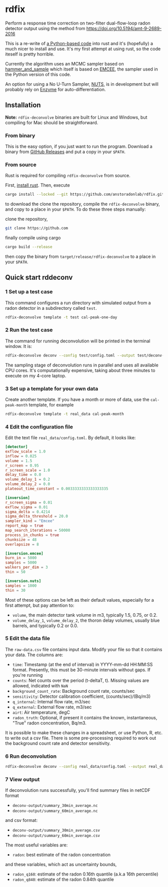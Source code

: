 # rdfix

Perform a response time correction on two-filter dual-flow-loop radon detector output using the method from https://doi.org/10.5194/amt-9-2689-2016

This is a re-write of [a Python-based code](https://github.com/agriff86/rd-deconvolve) into rust and it's (hopefully) a much nicer to install and use.  It's my first attempt at using rust, so the code iteself is pretty
horrible.

Currently the algorithm uses an MCMC sampler based on [hammer_and_sample](https://docs.rs/hammer-and-sample/latest/hammer_and_sample/) which itself is based on [EMCEE](https://emcee.readthedocs.io/en/stable/), the sampler used in the Python version of this code.

An option for using a No U-Turn Sampler, [NUTS](https://docs.rs/nuts-rs/latest/nuts_rs/), is in development but will probably rely on [Enzyme](https://enzyme.mit.edu/) for auto-differentiation.

## Installation

**Note:** `rdfix-deconvolve` binaries are built for Linux and Windows, but compiling for Mac should be straightforward.

### From binary

This is the easy option, if you just want to run the program.  Download a binary from [GitHub Releases](https://github.com/anstoradonlab/rdfix/releases) and put a copy in your `$PATH`.

### From source

Rust is required for compiling `rdfix-deconvolve` from source.  

First, [install rust](https://www.rust-lang.org/tools/install).  Then, execute

```bash
cargo install --locked --git https://github.com/anstoradonlab/rdfix.git
```

to download the clone the repository, compile the `rdfix-deconvolve` binary, and copy to a place in your `$PATH`.  To do these three steps manually:

 clone the repository, 

```bash
git clone https://github.com
```

finally compile using cargo

```bash
cargo build --release
```

then copy the binary from `target/release/rdfix-deconvolve` to a place in your `$PATH`.



## Quick start rddeconv

### 1 Set up a test case

This command configures a run directory with simulated output from a radon detector in a subdirectory called `test`.

```bash
rdfix-deconvolve template -t test cal-peak-one-day
```

### 2 Run the test case

The command for running deconvolution will be printed in the terminal window.  It is:

```bash
rdfix-deconvolve deconv --config test/config.toml --output test/deconv-output test/raw-data.csv
```

The sampling stage of deconvolution runs in parallel and uses all available CPU cores.  It's computationally expensive, taking about three minutes to execute on my 4-core laptop.

### 3 Set up a template for your own data

Create another template.  If you have a month or more of data, use the `cal-peak-month` template, for example

```bash
rdfix-deconvolve template -t real_data cal-peak-month
```
### 4 Edit the configuration file

Edit the text file `real_data/config.toml`.  By default, it looks like:

```toml
[detector]
exflow_scale = 1.0
inflow = 0.025
volume = 1.5
r_screen = 0.95
r_screen_scale = 1.0
delay_time = 0.0
volume_delay_1 = 0.2
volume_delay_2 = 0.0
plateout_time_constant = 0.0033333333333333335

[inversion]
r_screen_sigma = 0.01
exflow_sigma = 0.01
sigma_delta = 0.4214
sigma_delta_threshold = 20.0
sampler_kind = "Emcee"
report_map = true
map_search_iterations = 50000
process_in_chunks = true
chunksize = 48
overlapsize = 8

[inversion.emcee]
burn_in = 5000
samples = 5000
walkers_per_dim = 3
thin = 50

[inversion.nuts]
samples = 1000
thin = 30
```

Most of these options can be left as their default values, especially for a first attempt, but pay attention to:
- `volume`, the main detector tank volume in m3, typically 1.5, 0.75, or 0.2.
- `volume_delay_1`, `volume_delay_2`, the thoron delay volumes, usually blue barrels, and typically 0.2 or 0.0.

 ### 5 Edit the data file

 The `raw-data.csv` file contains input data.  Modify your file so that it contains your data.  The columns are:

  - `time`: Timestamp (at the end of interval) in YYYY-mm-dd HH:MM:SS format.  Presently, this must be 30-minute intervals without gaps.  If you're running 
  - `counts`: Net counts over the period (t-deltaT, t).  Missing values are allowed, indicated with `NaN`
  - `background_count_rate`: Background count rate, counts/sec
  - `sensitivity`: Detector calibration coefficient, (counts/sec)/(Bq/m3)
  - `q_internal`: Internal flow rate, m3/sec
  - `q_external`: External flow rate, m3/sec
  - `airt`: Air temperature, degC
  - `radon_truth`: Optional, if present it contains the known, instantaneous, "True" radon concentration, Bq/m3.

It is possible to make these changes in a spreadsheet, or use Python, R, etc. to write out a csv file.  There is some pre-processing required to work out the background count rate and detector sensitivity.

### 6 Run deconvolution

```bash
rdfix-deconvolve deconv --config real_data/config.toml --output real_data/deconv-output real_data/raw-data.csv
```

### 7 View output

If deconvolution runs successfully, you'll find summary files in netCDF format

 - `deconv-output/summary_30min_average.nc`
 - `deconv-output/summary_60min_average.nc`

and csv format:

 - `deconv-output/summary_30min_average.csv`
 - `deconv-output/summary_60min_average.csv`


The most useful variables are:
 - `radon`: best estimate of the radon concentration
 
and these variables, which act as uncertainty bounds,
 - `radon_q160`: estimate of the radon 0.16th quantile (a.k.a 16th percentile)
 - `radon_q840`: estimate of the radon 0.84th quantile
